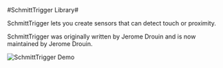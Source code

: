 #SchmittTrigger Library#

SchmittTrigger lets you create sensors that can detect touch or proximity. 

SchmittTrigger was originally written by Jerome Drouin and is now maintained by Jerome Drouin.

![SchmittTrigger Demo](http://www.pjrc.com/teensy/td_libs_SchmittTrigger_1.jpg)

